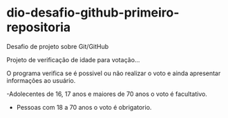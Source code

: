 # dio-desafio-github-primeiro-repositoria
Desafio de projeto sobre Git/GitHub

Projeto de verificação de idade para votação...

O programa verifica se é possivel ou não realizar o voto e ainda apresentar informações ao usuário.

-Adolecentes de 16, 17 anos e maiores de 70 anos o voto é facultativo.

- Pessoas com 18 a 70 anos o voto é obrigatorio.

